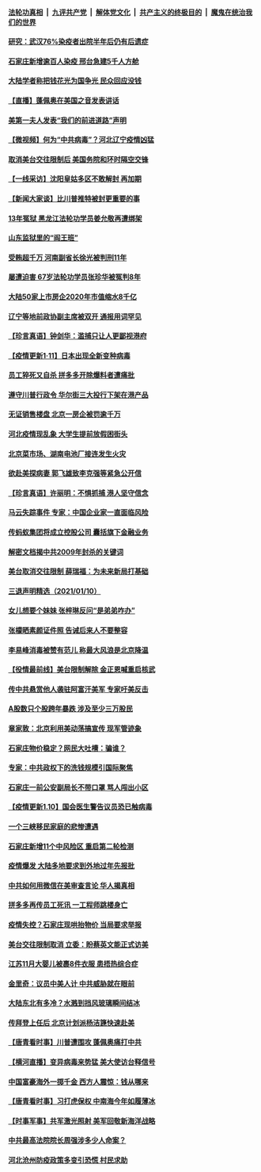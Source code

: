 

####  [法轮功真相](../../../../basic/blob/master/README.md?t=01120331) &nbsp;|&nbsp; [九评共产党](../../../../9ping.md/blob/master/README.md?t=01120331) &nbsp;|&nbsp; [解体党文化](../../../../jtdwh.md/blob/master/README.md?t=01120331)  &nbsp;|&nbsp; [共产主义的终极目的](../../../../gczydzjmd.md/blob/master/README.md?t=01120331) &nbsp;|&nbsp; [魔鬼在统治我们的世界](../../../../mgztzwmdsj.md/blob/master/README.md?t=01120331) 

#### [研究：武汉76%染疫者出院半年后仍有后遗症](../pages/nsc413/n12681429.md?t=01120331) 

#### [石家庄新增逾百人染疫 邢台急建5千人方舱](../pages/nsc413/n12681322.md?t=01120331) 

#### [大陆学者称把钱花光为国争光 民众回应没钱](../pages/nsc413/n12681195.md?t=01120331) 

#### [【直播】蓬佩奥在美国之音发表讲话](../pages/nsc413/n12681321.md?t=01120331) 

#### [美第一夫人发表“我们的前进道路”声明](../pages/nsc413/n12681301.md?t=01120331) 

#### [【微视频】何为“中共病毒”？河北辽宁疫情凶猛](../pages/nsc413/n12681005.md?t=01120331) 

#### [取消美台交往限制后 美国务院和环时隔空交锋](../pages/nsc413/n12681218.md?t=01120331) 

#### [【一线采访】沈阳皇姑多区不敢解封 再加期](../pages/nsc413/n12680713.md?t=01120331) 

#### [【新闻大家谈】比川普推特被封更重要的事](../pages/nsc413/n12681139.md?t=01120331) 

#### [13年冤狱 黑龙江法轮功学员姜允敬再遭绑架](../pages/nsc413/n12678833.md?t=01120331) 

#### [山东监狱里的“阎王班”](../pages/nsc413/n12679623.md?t=01120331) 

#### [受贿超千万 河南副省长徐光被判刑11年](../pages/nsc413/n12680725.md?t=01120331) 

#### [屡遭迫害 67岁法轮功学员张珍华被冤判8年](../pages/nsc413/n12673903.md?t=01120331) 

#### [大陆50家上市房企2020年市值缩水8千亿](../pages/nsc413/n12680556.md?t=01120331) 

#### [辽宁等地前政协副主席被双开 通报用词罕见](../pages/nsc413/n12680409.md?t=01120331) 

#### [【珍言真语】钟剑华：滥捕只让人更鄙视港府](../pages/nsc413/n12680392.md?t=01120331) 

#### [【疫情更新1·11】日本出现全新变种病毒](../pages/nsc413/n12680567.md?t=01120331) 

#### [员工猝死又自杀 拼多多开除爆料者遭痛批](../pages/nsc413/n12679974.md?t=01120331) 

#### [遵守川普行政令 华尔街三大投行下架在港产品](../pages/nsc413/n12680498.md?t=01120331) 


#### [无证销售楼盘 北京一房企被罚逾千万](../pages/nsc413/n12680064.md?t=01120331) 

#### [河北疫情现乱象 大学生提前放假困街头](../pages/nsc413/n12680449.md?t=01120331) 

#### [北京菜市场、湖南电池厂接连发生火灾](../pages/nsc413/n12680193.md?t=01120331) 

#### [欲赴美探病妻 郭飞雄致李克强等紧急公开信](../pages/nsc413/n12680198.md?t=01120331) 

#### [【珍言真语】许丽明：不惧抓捕 港人坚守信念](../pages/nsc413/n12679813.md?t=01120331) 

#### [马云失踪事件 专家：中国企业家一直面临风险](../pages/nsc413/n12679878.md?t=01120331) 

#### [传蚂蚁集团将成立控股公司 囊括旗下金融业务](../pages/nsc413/n12679632.md?t=01120331) 

#### [解密文档揭中共2009年封杀的关键词](../pages/nsc413/n12677509.md?t=01120331) 

#### [美台取消交往限制 薛瑞福：为未来新局打基础](../pages/nsc413/n12679761.md?t=01120331) 

#### [三退声明精选（2021/01/10）](../pages/nsc413/n12679756.md?t=01120331) 

#### [女儿想要个妹妹 张梓琳反问“是弟弟咋办”](../pages/nsc413/n12679612.md?t=01120331) 

#### [张檬晒素颜证件照 告诫后来人不要整容](../pages/nsc413/n12679436.md?t=01120331) 

#### [李易峰消毒被赞有范儿 称最大风浪是北京降温](../pages/nsc413/n12679249.md?t=01120331) 

#### [【役情最前线】美台限制解除 金正恩喊重启核武](../pages/nsc413/n12679629.md?t=01120331) 

#### [传中共悬赏他人袭驻阿富汗美军 专家吁美反击](../pages/nsc413/n12676991.md?t=01120331) 

#### [A股数只个股跨年暴跌 涉及至少三万股民](../pages/nsc413/n12679379.md?t=01120331) 

#### [章家敦：北京利用美动荡搞宣传 现军管迹象](../pages/nsc413/n12679448.md?t=01120331) 

#### [石家庄物价稳定？网民大吐槽：骗谁？](../pages/nsc413/n12679398.md?t=01120331) 

#### [专家：中共政权下的洗钱规模引国际聚焦](../pages/nsc413/n12679091.md?t=01120331) 

#### [石家庄一前公安副局长不带口罩 骂人闯出小区](../pages/nsc413/n12678850.md?t=01120331) 

#### [【疫情更新1.10】国会医生警告议员恐已触病毒](../pages/nsc413/n12678707.md?t=01120331) 

#### [一个三峡移民家庭的悲惨遭遇](../pages/nsc413/n12678838.md?t=01120331) 

#### [石家庄新增11个中风险区 重启第二轮检测](../pages/nsc413/n12678588.md?t=01120331) 

#### [疫情爆发 大陆多地要求到外地过年先报批](../pages/nsc413/n12678677.md?t=01120331) 

#### [中共如何用微信在美审查言论 华人揭真相](../pages/nsc413/n12677075.md?t=01120331) 

#### [拼多多再传员工死讯 一工程师跳楼身亡](../pages/nsc413/n12678639.md?t=01120331) 

#### [疫情失控？石家庄现哄抬物价 当局要求举报](../pages/nsc413/n12678583.md?t=01120331) 


#### [美台交往限制取消 立委：盼蔡英文能正式访美](../pages/nsc413/n12678473.md?t=01120331) 

#### [江苏11月大婴儿被裹8件衣服 患捂热综合症](../pages/nsc413/n12678514.md?t=01120331) 

#### [金里奇：议员中美人计 中共威胁就在眼前](../pages/nsc413/n12650390.md?t=01120331) 

#### [大陆东北有多冷？水溅到挡风玻璃瞬间结冰](../pages/nsc413/n12678475.md?t=01120331) 

#### [传拜登上任后 北京计划派杨洁篪快速赴美](../pages/nsc413/n12677894.md?t=01120331) 

#### [【唐青看时事】川普遭围攻 蓬佩奥痛打中共](../pages/nsc413/n12678407.md?t=01120331) 

#### [【横河直播】变异病毒来势猛 美大使访台释信号](../pages/nsc413/n12678410.md?t=01120331) 

#### [中国富豪海外一掷千金 西方人震惊：钱从哪来](../pages/nsc413/n12678191.md?t=01120331) 

#### [【唐青看时事】习打虎保权 中南海今年如履薄冰](../pages/nsc413/n12678164.md?t=01120331) 

#### [【时事军事】共军激光照射 美军回敬新海洋战略](../pages/nsc413/n12677191.md?t=01120331) 

#### [中共最高法院院长周强涉多少人命案？](../pages/nsc413/n12678074.md?t=01120331) 

#### [河北沧州防疫政策多变引恐慌 村民求助](../pages/nsc413/n12678004.md?t=01120331) 

